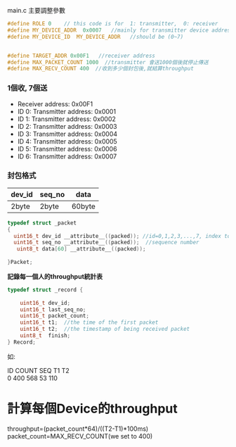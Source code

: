 
main.c 主要調整參數
```c
#define ROLE 0    // this code is for  1: transmitter,  0: receiver    
#define MY_DEVICE_ADDR  0x0007   //mainly for transmitter device address (0~7)       
#define MY_DEVICE_ID  MY_DEVICE_ADDR   //should be (0~7)    


#define TARGET_ADDR 0x00F1   //receiver address
#define MAX_PACKET_COUNT 1000  //transmitter 會送1000個後就停止傳送
#define MAX_RECV_COUNT 400  //收到多少個封包後,就結算throughput    
``` 


### 1個收, 7個送

* Receiver address: 0x00F1
* ID 0:  Transmitter address: 0x0001
* ID 1:  Transmitter address: 0x0002
* ID 2:  Transmitter address: 0x0003
* ID 3:  Transmitter address: 0x0004
* ID 4:  Transmitter address: 0x0005
* ID 5:  Transmitter address: 0x0006
* ID 6:  Transmitter address: 0x0007


### 封包格式

dev_id | seq_no | data
-------|--------| -------------
2byte  | 2byte  | 60byte

```c
typedef struct _packet
{
  uint16_t dev_id __attribute__((packed)); //id=0,1,2,3,...,7, index to report table
  uint16_t seq_no __attribute__((packed));  //sequence number
   uint8_t data[60] __attribute__((packed));
	
}Packet;
```
**記錄每一個人的throughput統計表**

```c
typedef struct _record {
  
	uint16_t dev_id; 
	uint16_t last_seq_no; 
	uint16_t packet_count; 
	uint16_t t1;  //the time of the first packet
	uint16_t t2;  //the timestamp of being received packet
	uint8_t  finish;
} Record;
```
如:


ID COUNT SEQ T1 T2   
0  400  568   53  110


# 計算每個Device的throughput

throughput=(packet_count\*64)/((T2-T1)*100ms)     
packet_count=MAX_RECV_COUNT(we set to 400)
